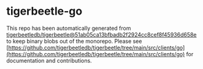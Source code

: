 # tigerbeetle-go
This repo has been automatically generated from [tigerbeetledb/tigerbeetle@51ab05ca13bfbadb2f2924cc8cef8f45936d658e](https://github.com/tigerbeetledb/tigerbeetle/commit/51ab05ca13bfbadb2f2924cc8cef8f45936d658e) to keep binary blobs out of the monorepo. Please see [https://github.com/tigerbeetledb/tigerbeetle/tree/main/src/clients/go](https://github.com/tigerbeetledb/tigerbeetle/tree/main/src/clients/go) for documentation and contributions.
